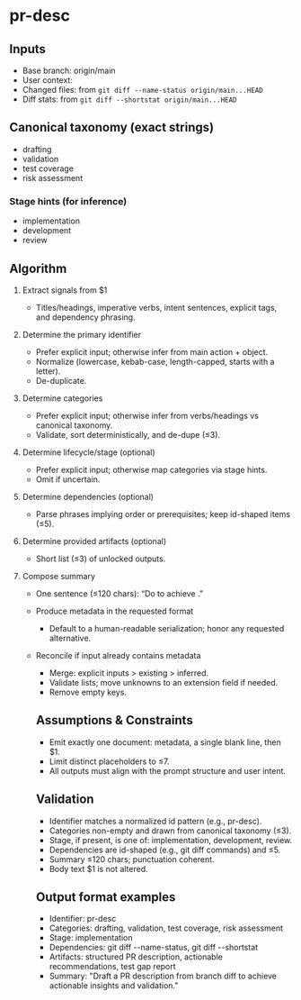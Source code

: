 # pr-desc

## Inputs
- Base branch: origin/main
- User context: <args>
- Changed files: from `git diff --name-status origin/main...HEAD`
- Diff stats: from `git diff --shortstat origin/main...HEAD`

## Canonical taxonomy (exact strings)
- drafting
- validation
- test coverage
- risk assessment

### Stage hints (for inference)
- implementation
- development
- review

## Algorithm
1. Extract signals from $1  
   * Titles/headings, imperative verbs, intent sentences, explicit tags, and dependency phrasing.

2. Determine the primary identifier  
   * Prefer explicit input; otherwise infer from main action + object.  
   * Normalize (lowercase, kebab-case, length-capped, starts with a letter).  
   * De-duplicate.

3. Determine categories  
   * Prefer explicit input; otherwise infer from verbs/headings vs canonical taxonomy.  
   * Validate, sort deterministically, and de-dupe (≤3).

4. Determine lifecycle/stage (optional)  
   * Prefer explicit input; otherwise map categories via stage hints.  
   * Omit if uncertain.

5. Determine dependencies (optional)  
   * Parse phrases implying order or prerequisites; keep id-shaped items (≤5).

6. Determine provided artifacts (optional)  
   * Short list (≤3) of unlocked outputs.

7. Compose summary  
   * One sentence (≤120 chars): “Do <verb> <object> to achieve <outcome>.”

8. Produce metadata in the requested format  
   * Default to a human-readable serialization; honor any requested alternative.

9. Reconcile if input already contains metadata  
   * Merge: explicit inputs > existing > inferred.  
   * Validate lists; move unknowns to an extension field if needed.  
   * Remove empty keys.

## Assumptions & Constraints
- Emit exactly one document: metadata, a single blank line, then $1.
- Limit distinct placeholders to ≤7.
- All outputs must align with the prompt structure and user intent.

## Validation
- Identifier matches a normalized id pattern (e.g., pr-desc).
- Categories non-empty and drawn from canonical taxonomy (≤3).
- Stage, if present, is one of: implementation, development, review.
- Dependencies are id-shaped (e.g., git diff commands) and ≤5.
- Summary ≤120 chars; punctuation coherent.
- Body text $1 is not altered.

## Output format examples
- Identifier: pr-desc  
- Categories: drafting, validation, test coverage, risk assessment  
- Stage: implementation  
- Dependencies: git diff --name-status, git diff --shortstat  
- Artifacts: structured PR description, actionable recommendations, test gap report  
- Summary: "Draft a PR description from branch diff to achieve actionable insights and validation."
